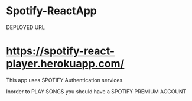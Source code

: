 # Spotify-ReactApp

DEPLOYED URL

# https://spotify-react-player.herokuapp.com/

This app uses SPOTIFY Authentication services.

Inorder to PLAY SONGS you should have a SPOTIFY PREMIUM ACCOUNT 
